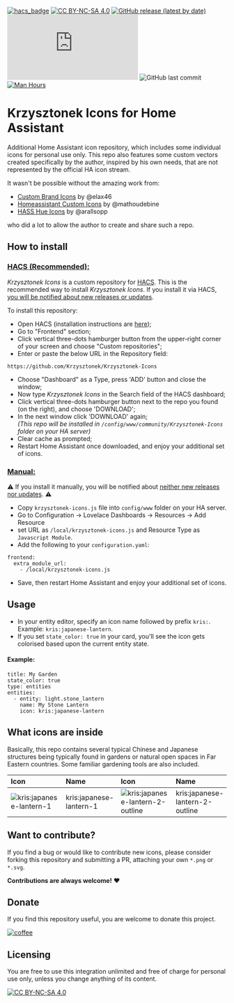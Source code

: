 [![hacs_badge](https://img.shields.io/badge/HACS-Integration-41BDF5.svg)]()
[![CC BY-NC-SA 4.0][cc-by-nc-sa-shield]][cc-by-nc-sa]
[![GitHub release (latest by date)](https://img.shields.io/github/v/release/krzysztonek/krzysztonek-icons)](https://github.com/krzysztonek/my-ha-icons/releases)
![GitHub file size in bytes](https://img.shields.io/github/size/krzysztonek/my-ha-icons/krzysztonek-icons.js?label=plugin%20size)
![GitHub last commit](https://img.shields.io/github/last-commit/krzysztonek/my-ha-icons)
[![Man Hours](https://img.shields.io/endpoint?url=https%3A%2F%2Fmh.jessemillar.com%2Fhours%3Frepo%3Dhttps%3A%2F%2Fgithub.com%2Fkrzysztonek%2Fmy-ha-icons.git)](https://jessemillar.com/r/man-hours)

[cc-by-nc-sa]: http://creativecommons.org/licenses/by-nc-sa/4.0/
[cc-by-nc-sa-image]: https://licensebuttons.net/l/by-nc-sa/4.0/88x31.png
[cc-by-nc-sa-shield]: https://img.shields.io/badge/License-CC%20BY--NC--SA%204.0-lightgrey.svg


[cc-by-nc-sa]: http://creativecommons.org/licenses/by-nc-sa/4.0/
[cc-by-nc-sa-image]: https://licensebuttons.net/l/by-nc-sa/4.0/88x31.png
[cc-by-nc-sa-shield]: https://img.shields.io/badge/License-CC%20BY--NC--SA%204.0-lightgrey.svg

# __Krzysztonek Icons__ for Home Assistant

Additional Home Assistant icon repository, which includes some individual icons for personal use only. This repo also features some custom vectors created specifically by the author, inspired by his own needs, that are not represented by the official HA icon stream.

It wasn't be possible without the amazing work from:
* [Custom Brand Icons](https://github.com/elax46/custom-brand-icons) by @elax46
* [Homeassistant Custom Icons](https://github.com/mathoudebine/homeassistant-custom-icons) by @mathoudebine
* [HASS Hue Icons](https://github.com/arallsopp/hass-hue-icons) by @arallsopp

who did a lot to allow the author to create and share such a repo.



## How to install

### <ins>HACS (Recommended):</ins>
_Krzysztonek Icons_ is a custom repository for [HACS](https://hacs.xyz/). This is the recommended way to install _Krzysztonek Icons_. If you install it via HACS, <ins>you will be notified about new releases or updates</ins>.

To install this repository:

- Open HACS (installation instructions are [here](https://hacs.xyz/docs/installation/installation/));
- Go to "Frontend" section;
- Click vertical three-dots hamburger button from the upper-right corner of your screen and choose "Custom repositories";
- Enter or paste the below URL in the Repository field:
```
https://github.com/Krzysztonek/Krzysztonek-Icons
```
- Choose "Dashboard" as a Type, press 'ADD' button and close the window;
- Now type _Krzysztonek Icons_ in the Search field of the HACS dashboard;
- Click vertical three-dots hamburger button next to the repo you found (on the right), and choose 'DOWNLOAD';
- In the next window click 'DOWNLOAD' again;<br>
  _(This repo will be installed in `/config/www/community/Krzysztonek-Icons` folder on your HA server)_
- Clear cache as prompted;
- Restart Home Assistant once downloaded, and enjoy your additional set of icons.

### <ins>Manual:</ins>
:warning: If you install it manually, you will be notified about <ins>neither new releases nor updates</ins>. :warning:
- Copy `krzysztonek-icons.js` file into `config/www` folder on your HA server.
- Go to Configuration -> Lovelace Dashboards -> Resources -> Add Resource
- set URL as `/local/krzysztonek-icons.js` and Resource Type as `Javascript Module`.
- Add the following to your `configuration.yaml`:
```
frontend:
  extra_module_url:
    - /local/krzysztonek-icons.js
```

- Save, then restart Home Assistant and enjoy your additional set of icons.


## Usage
- In your entity editor, specify an icon name followed by prefix `kris:`. Example: `kris:japanese-lantern`.
- If you set `state_color: true` in your card, you'll see the icon gets colorised based upon the current entity state.

#### Example:

```
title: My Garden
state_color: true
type: entities
entities:
  - entity: light.stone_lantern
    name: My Stone Lantern
    icon: kris:japanese-lantern
```

## What icons are inside

Basically, this repo contains several typical Chinese and Japanese structures being typically found in gardens or natural open spaces in Far Eastern countries.
Some familiar gardening tools are also included.

[//]: # (Start Krzysztonek Icons)

| Icon | Name | Icon | Name 
| :--- | :--- | :--- | :--- |
| ![kris:japanese-lantern-1](https://github.com/Krzysztonek/My-HA-Icons/blob/main/docs/svg/japanese-lantern-1-solid.svg)| kris:japanese-lantern-1 | ![kris:japanese-lantern-2-outline](https://github.com/Krzysztonek/My-HA-Icons/blob/main/docs/svg/japanese-lantern-2-outline.svg)| kris:japanese-lantern-2-outline |


[//]: # (End Krzysztonek Icons)



## Want to contribute?
If you find a bug or would like to contribute new icons, please consider forking this repository and submitting a PR, attaching your own `*.png` or `*.svg`.

__Contributions are always welcome!__ :heart:

## Donate
If you find this repository useful, you are welcome to donate this project.

[![coffee](https://www.buymeacoffee.com/assets/img/custom_images/black_img.png)](https://www.buymeacoffee.com/Mhdxy7u6JH)

## Licensing
You are free to use this integration unlimited and free of charge for personal use only, unless you change anything of its content.

[![CC BY-NC-SA 4.0][cc-by-nc-sa-shield]][cc-by-nc-sa] 
